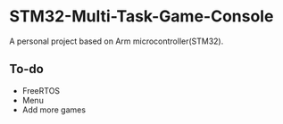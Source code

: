 # STM32-Multi-Task-Game-Console

A personal project based on Arm microcontroller(STM32).

## To-do
- FreeRTOS
- Menu
- Add more games